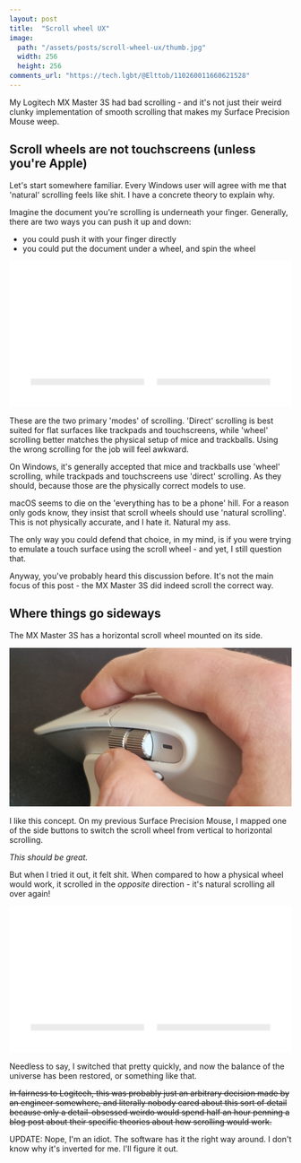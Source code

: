 ```yaml
---
layout: post
title:  "Scroll wheel UX"
image:
  path: "/assets/posts/scroll-wheel-ux/thumb.jpg"
  width: 256
  height: 256
comments_url: "https://tech.lgbt/@Elttob/110260011660621528"
---
```

My Logitech MX Master 3S had bad scrolling - and it's not just their weird
clunky implementation of smooth scrolling that makes my Surface Precision Mouse
weep.

## Scroll wheels are not touchscreens (unless you're Apple)

Let's start somewhere familiar. Every Windows user will agree with me that
'natural' scrolling feels like shit. I have a concrete theory to explain why.

Imagine the document you're scrolling is underneath your finger. Generally,
there are two ways you can push it up and down:

- you could push it with your finger directly
- you could put the document under a wheel, and spin the wheel

![Diagrams illustrating wheel and direct scrolling.](/assets/posts/scroll-wheel-ux/scroll-methods.svg)

These are the two primary 'modes' of scrolling. 'Direct' scrolling is best
suited for flat surfaces like trackpads and touchscreens, while 'wheel'
scrolling better matches the physical setup of mice and trackballs. Using the
wrong scrolling for the job will feel awkward.

On Windows, it's generally accepted that mice and trackballs use 'wheel'
scrolling, while trackpads and touchscreens use 'direct' scrolling. As they
should, because those are the physically correct models to use.

macOS seems to die on the 'everything has to be a phone' hill. For a reason only
gods know, they insist that scroll wheels should use 'natural scrolling'. This
is not physically accurate, and I hate it. Natural my ass.

The only way you could defend that choice, in my mind, is if you were trying to
emulate a touch surface using the scroll wheel - and yet, I still question that.

Anyway, you've probably heard this discussion before. It's not the main focus of
this post - the MX Master 3S did indeed scroll the correct way.

## Where things go sideways

The MX Master 3S has a horizontal scroll wheel mounted on its side.

![A picture of the MX Master 3S's horizontal scroll wheel.](/assets/posts/scroll-wheel-ux/mx-master.jpg)

I like this concept. On my previous Surface Precision Mouse, I mapped one of the
side buttons to switch the scroll wheel from vertical to horizontal scrolling.

*This should be great.*

But when I tried it out, it felt shit. When compared to how a physical wheel
would work, it scrolled in the *opposite* direction - it's natural scrolling all
over again!

![Diagram showing how the above default compares to a physical wheel setup when scrolling perpendicular to the document surface.](/assets/posts/scroll-wheel-ux/mx-horizontal-scroll.svg)

Needless to say, I switched that pretty quickly, and now the balance of the
universe has been restored, or something like that.

~~In fairness to Logitech, this was probably just an arbitrary decision made by an
engineer somewhere, and literally nobody cared about this sort of detail because
only a detail-obsessed weirdo would spend half an hour penning a blog post about
their specific theories about how scrolling would work.~~

UPDATE: Nope, I'm an idiot. The software has it the right way around. I don't
know why it's inverted for me. I'll figure it out.